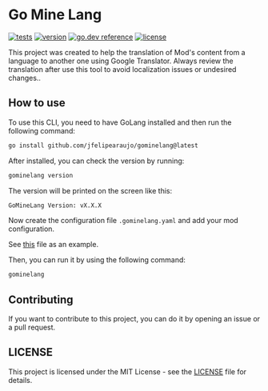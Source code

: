 # Go Mine Lang

[![tests](https://github.com/jfelipearaujo/gominelang/actions/workflows/tests.yml/badge.svg)](https://github.com/jfelipearaujo/gominelang/actions/workflows/tests.yml)
[![version](https://img.shields.io/github/v/release/jfelipearaujo/gominelang.svg)](https://github.com/jfelipearaujo/gominelang/releases/latest)
[![go.dev reference](https://img.shields.io/badge/go.dev-reference-007d9c?logo=go&logoColor=white)](https://pkg.go.dev/github.com/jfelipearaujo/gominelang#section-readme)
[![license](https://img.shields.io/badge/license-MIT-blue.svg)](https://github.com/jfelipearaujo/gominelang/blob/main/LICENSE)

This project was created to help the translation of Mod's content from a language to another one using Google Translator. Always review the translation after use this tool to avoid localization issues or undesired changes..

## How to use

To use this CLI, you need to have GoLang installed and then run the following command:

```bash
go install github.com/jfelipearaujo/gominelang@latest
```

After installed, you can check the version by running:

```bash
gominelang version
```

The version will be printed on the screen like this:

```bash
GoMineLang Version: vX.X.X
```

Now create the configuration file `.gominelang.yaml` and add your mod configuration.

See [this](./.gominelang.yaml) file as an example.

Then, you can run it by using the following command:

```bash
gominelang
```

## Contributing

If you want to contribute to this project, you can do it by opening an issue or a pull request.

## LICENSE

This project is licensed under the MIT License - see the [LICENSE](LICENSE) file for details.

